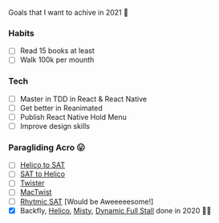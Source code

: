 Goals that I want to achive in 2021 🎯

### Habits

- [ ] Read 15 books at least
- [ ] Walk 100k per mounth

### Tech

- [ ] Master in TDD in React & React Native
- [ ] Get better in Reanimated
- [ ] Publish React Native Hold Menu
- [ ] Improve design skills

### Paragliding Acro 😛

- [ ] [Helico to SAT](https://www.youtube.com/watch?v=omZDLf9ckxE)
- [ ] [SAT to Helico](https://www.youtube.com/watch?v=Ybk41qEh0x8)
- [ ] [Twister](https://www.youtube.com/watch?v=sfE1FR8-cHc)
- [ ] [MacTwist](https://www.youtube.com/watch?v=sJjJA5RwKsY)
- [ ] [Rhytmic SAT](https://www.youtube.com/watch?v=xwhOmyksXXs) [Would be Aweeeeesome!]
- [x] Backfly, [Helico](https://www.youtube.com/watch?v=wU4O8-FkSHA), [Misty](https://www.youtube.com/watch?v=80KguolDEyg), [Dynamic Full Stall](https://www.youtube.com/watch?v=Gsbo73AIhzA) done in 2020 🤘🏽

